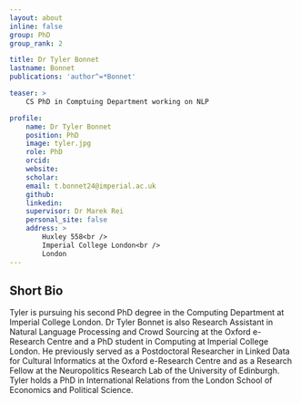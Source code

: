 ```yaml
---
layout: about
inline: false
group: PhD
group_rank: 2

title: Dr Tyler Bonnet
lastname: Bonnet
publications: 'author^=*Bonnet'

teaser: >
    CS PhD in Comptuing Department working on NLP

profile:
    name: Dr Tyler Bonnet
    position: PhD
    image: tyler.jpg
    role: PhD
    orcid: 
    website: 
    scholar: 
    email: t.bonnet24@imperial.ac.uk
    github: 
    linkedin: 
    supervisor: Dr Marek Rei
    personal_site: false
    address: >
        Huxley 558<br />
        Imperial College London<br />
        London
---
```



## Short Bio

Tyler is pursuing his second PhD degree in the Computing Department at Imperial College London. Dr Tyler Bonnet is also Research Assistant in Natural Language Processing and Crowd Sourcing at the Oxford e-Research Centre and a PhD student in Computing at Imperial College London. He previously served as a Postdoctoral Researcher in Linked Data for Cultural Informatics at the Oxford e-Research Centre and as a Research Fellow at the Neuropolitics Research Lab of the University of Edinburgh. Tyler holds a PhD in International Relations from the London School of Economics and Political Science.

